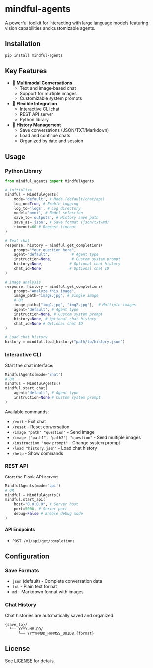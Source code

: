 # mindful-agents

A powerful toolkit for interacting with large language models featuring vision capabilities and customizable agents.

## Installation

```bash
pip install mindful-agents
```

## Key Features

- 🤖 **Multimodal Conversations**
  - Text and image-based chat
  - Support for multiple images
  - Customizable system prompts
- 🔄 **Flexible Integration**
  - Interactive CLI chat
  - REST API server
  - Python library
- 💾 **History Management**
  - Save conversations (JSON/TXT/Markdown)
  - Load and continue chats
  - Organized by date and session

## Usage

### Python Library

```python
from mindful_agents import MindfulAgents

# Initialize
mindful = MindfulAgents(
    mode='default', # Mode (default/chat/api)
    log_on=True, # Enable logging
    log_to='logs', # Log directory
    model='omni', # Model selection
    save_to='outputs', # History save path
    save_as='json', # Save format (json/txt/md)
    timeout=60 # Request timeout
)

# Text chat
response, history = mindful.get_completions(
    prompt="Your question here",
    agent='default',          # Agent type
    instruction=None,         # Custom system prompt
    history=None,            # Optional chat history
    chat_id=None             # Optional chat ID
)

# Image analysis
response, history = mindful.get_completions(
    prompt="Analyze this image",
    image_path="image.jpg", # Single image
    # OR
    image_path=["img1.jpg", "img2.jpg"],  # Multiple images
    agent='default', # Agent type
    instruction=None, # Custom system prompt
    history=None, # Optional chat history
    chat_id=None # Optional chat ID
)

# Load chat history
history = mindful.load_history("path/to/history.json")
```

### Interactive CLI

Start the chat interface:

```python
MindfulAgents(mode='chat')
# OR
mindful = MindfulAgents()
mindful.start_chat(
    agent='default', # Agent type
    instruction=None # Custom system prompt
)
```

Available commands:
- `/exit` - Exit chat
- `/reset` - Reset conversation
- `/image "path" "question"` - Send image
- `/image ["path1", "path2"] "question"` - Send multiple images
- `/instruction "new prompt"` - Change system prompt
- `/load "history.json"` - Load chat history
- `/help` - Show commands

### REST API

Start the Flask API server:

```python
MindfulAgents(mode='api')
# OR
mindful = MindfulAgents()
mindful.start_api(
    host="0.0.0.0", # Server host
    port=5000, # Server port
    debug=False # Enable debug mode
)
```

#### API Endpoints

- `POST /v1/api/get/completions`

## Configuration

### Save Formats
- `json` (default) - Complete conversation data
- `txt` - Plain text format
- `md` - Markdown format with images

### Chat History
Chat histories are automatically saved and organized:
```
{save_to}/
  └── YYYY-MM-DD/
      └── YYYYMMDD_HHMMSS_UUID8.{format}
```

## License

See [LICENSE](LICENSE) for details.


